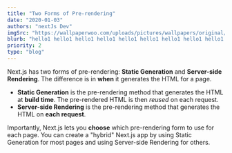 ```yaml
---
title: "Two Forms of Pre-rendering"
date: "2020-01-03"
authors: "nextJs Dev"
imgSrc: "https://wallpaperwoo.com/uploads/pictures/wallpapers/original/107580_707804102a2693e22615e0c5e3686e05.jpg"
blurb: "hello1 hello1 hello1 hello1 hello1 hello1 hello1 hello1 hello1 hello1 hello1 "
priority: 2
type: "blog"
---
```


Next.js has two forms of pre-rendering: **Static Generation** and **Server-side Rendering**. The difference is in **when** it generates the HTML for a page.

- **Static Generation** is the pre-rendering method that generates the HTML at **build time**. The pre-rendered HTML is then _reused_ on each request.
- **Server-side Rendering** is the pre-rendering method that generates the HTML on **each request**.

Importantly, Next.js lets you **choose** which pre-rendering form to use for each page. You can create a "hybrid" Next.js app by using Static Generation for most pages and using Server-side Rendering for others.